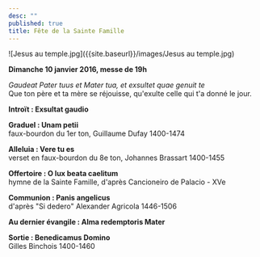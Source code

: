 ```yaml
---
desc: ""
published: true
title: Fête de la Sainte Famille
---
```



![Jesus au temple.jpg]({{site.baseurl}}/images/Jesus au temple.jpg)


**Dimanche 10 janvier 2016, messe de 19h**

*Gaudeat Pater tuus et Mater tua, et exsultet quae genuit te*  
Que ton père et ta mère se réjouisse, qu'exulte celle qui t'a donné le jour.

**Introït : Exsultat gaudio**

**Graduel : Unam petii**  
faux-bourdon du 1er ton, Guillaume Dufay 1400-1474

**Alleluia : Vere tu es**  
verset en faux-bourdon du 8e ton, Johannes Brassart 1400-1455

**Offertoire : O lux beata caelitum**  
hymne de la Sainte Famille, d'après Cancioneiro de Palacio - XVe

**Communion : Panis angelicus**  
d'après "Si dedero" Alexander Agricola 1446-1506

**Au dernier évangile : Alma redemptoris Mater**  

**Sortie : Benedicamus Domino**  
Gilles Binchois 1400-1460

